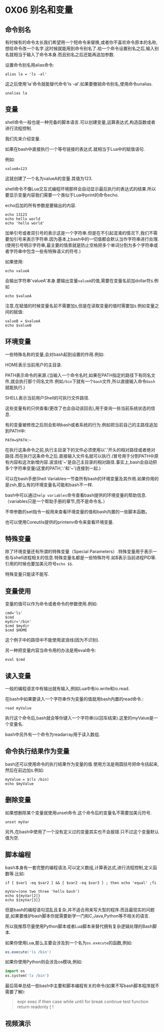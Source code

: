 # 0X06 别名和变量

## 命令别名

有时候有的命令太长我们希望用一个短命令来替换,或者你不喜欢命令原本的名称,想给命令改一个名字.这时候就能用到命令别名了.给一个命令设置别名之后,输入别名就相当于输入了命令本身.而且别名之后还能再追加参数.

设置命令别名用alias命令:

```shell
alias la = 'ls -al'
```

这之后使用'la'命令就能替代命令'ls -al'.如果要撤销命令别名,使用命令unalias.

```shell
unalias la
```

## 变量

shell命令一般也是一种完备的脚本语言.可以创建变量,运算表达式,构造函数或者进行流程控制.

我们先来介绍变量.

如果在bash中直接执行一个等号链接的表达式.就相当于Lua中的赋值语句.

例如:

```shell
valueA=123
```

这就创建了一个名为valueA的变量.其值为123.

shell命令不像Lua交互式编程环境那样会自动显示最后执行的表达式的结果.所以要显示变量内容我们需要一个类似于Lua中print的命令echo.

echo后加的所有参数是要输出的内容.

```shell
echo 13123
echo hello world
echo 'hello world'
```

加单引号或者双引号的表示这是一个字符串.但是在不引起混淆的情况下,我们不需要加引号来表示字符串.因为基本上bash中的一切值都会默认当作字符串进行处理.(使用引号明示字符串,最主要的情景就是防止空格把多个单词分割为多个字符串或者字符串中包含一些有特殊语义的符号.)

如果使用:

```shell
echo valueA
```

会输出字符串'valueA'本身.要输出变量`valueA`的值,需要在变量名前加dollar符`$`.例如

```shell
echo $valueA
```

注意,在赋值的时候变量名前不需要加`$`,但是在读取变量的值时需要加`$`.例如变量之间的赋值:

```shell
valueB = $valueA
echo $valueB
```

## 环境变量

一些特殊名称的变量,会对bash起到设置的作用.例如:

HOME表示当前用户的主目录.

PATH表示命令的来源.(当输入一个命令名时,如果在PATH指定的路径下有同名文件,就会执行那个同名文件.例如`/bin`下就有一个`bash`文件,所以直接输入命令`bash`就能执行.)

SHELL表示当前用户Shell的可执行文件路径.

这些变量有的只供查看(更改了也会自动该回去),用于查询一些当前系统状态的信息.

有的变量被修改之后则会影响bash或者系统的行为.例如把当前自己的主路径追加到PATH中:

```shell
PATH=$PATH:~
```

在执行这条命令之前,执行主目录下的文件必须使用以'.'开头的相对路径或者绝对路径.而在执行这条命令之后.直接输入文件名就可以执行.(冒号用于分割PATH中原有内容和这次新增内容.波浪线'~'是自己主目录的相对路径.事实上,bash会自动把多个字符串变量(这里的PATH,':'和'~')连接到一起.)

可以在bash手册Shell Variables一节查所有bash的环境变量及其作用.如果你用的是zsh,那么有的环境变量名可能和bash不一样.

bash中可以通过`help variables`命令查看bash提供的环境变量的帮助信息.（variables只是一个帮助手册的章节,而不是命令名.）

不带参数的set指令一般用来查看环境变量的值和bash内置的一些脚本函数。

也可以使用Coreutils提供的printenv命令来查看环境变量.

## 特殊变量

除了环境变量还有所谓的特殊变量（Special Parameters）.特殊变量用于表示一些与shell进程相关的信息.特殊变量名都是一些特殊符号.如$表示当前进程PID等.引用的时候也要加美元符号`echo $$`.

特殊变量只能读不能写.

## 变量使用

变量的值可以作为命令或者命令的参数使用.例如:

```shell
cmd='ls'
$cmd
mydir='/bin'
$cmd $mydir
$cmd $HOME
```

这个例子中的路径中不能使用波浪线(因为不识别).

另一种把变量内容当命令用的办法是用eval命令:

```shell
eval $cmd
```

## 读入变量

一般的编程语言中有输出就有输入,例如Lua中有io.write和io.read.

在bash中如果要读入一个字符串作为变量的值就用bash内置的read命令.:

```shell
read myValue
```

执行这个命令后,bash就会等你键入一个字符串(以回车结束).这里的myValue是一个变量名.

bash中另外有一个命令为readarray用于读入数组.

## 命令执行结果作为变量

bash还可以使用命令的执行结果作为变量的值.使用方法是用圆括号把命令括起来,然后在前边加`$`.例如:

```shell
myValue = $(ls /bin)
echo $myValue
```

## 删除变量

如果想删除某个变量就使用unset命令.这个命令后的变量名不需要加美元符号.

```shell
unset myVar
```

另外,在bash中使用了一个没有定义过的变量其实也不会报错.只不过这个变量默认值为空.

## 脚本编程

bash本身有一套完整的编程语法.可以定义数组,计算表达式,进行流程控制,定义函数等.比如:

```shell
if [ $var1 -eq $var2 ] && [ $var2 -eq $var3 ] ; then echo 'equal' ;fi
```

```shell
myVar=(one two three 'hello bash')
echo ${myVar[2]}
echo ${myVar[3]}
```

但是bash的编程语句混乱且复杂,并不适合用来写大型的程序.而且最现实的问题是,如果要维护bash脚本你就需要新学一门和C,Java,Python等不相关的语言.

所以我推荐尽量使用Python脚本或者Lua脚本来替代拥有复杂逻辑处理的Bash脚本.

如果你使用Lua,那么主要会涉及到一个名为`os.execute`的函数,例如:

```lua
os.execute('ls /bin')
```

如果你使用Python则会涉及os模块,例如:

```python
import os
os.system('ls /bin')
```

最后简单总结一些bash中主要和脚本编程有关的命令(如果不写bash脚本程序就不需要了解):

>expr exec if then case while until for break continue test function return readonly [ !

## 视频演示
